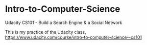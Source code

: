 # Intro-to-Computer-Science
Udacity CS101 - Build a Search Engine &amp; a Social Network

This is my practice of the Udacity class.
https://www.udacity.com/course/intro-to-computer-science--cs101
